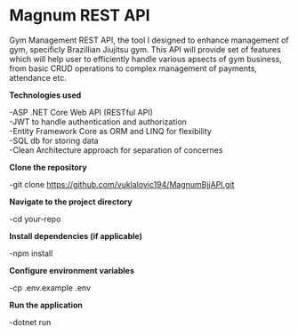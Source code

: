 # Magnum REST API
Gym Management REST API, the tool I designed to enhance management of gym, specificly Brazillian Jiujitsu gym. This API will provide set of features which will help user to efficiently handle various apsects of gym business,
from basic CRUD operations to complex management of payments, attendance etc.

**Technologies used**  

-ASP .NET Core Web API (RESTful API)  
-JWT to handle authentication and authorization  
-Entity Framework Core as ORM and LINQ for flexibility  
-SQL db for storing data  
-Clean Architecture approach for separation of concernes
  
**Clone the repository**  

-git clone https://github.com/vuklalovic194/MagnumBjjAPI.git

**Navigate to the project directory**  
  
-cd your-repo

**Install dependencies (if applicable)**  
  
-npm install

**Configure environment variables**  
  
-cp .env.example .env

**Run the application**  
  
-dotnet run
